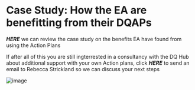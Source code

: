 # Case Study: How the EA are benefitting from their DQAPs

**_HERE_** we can review the case study on the benefits EA have found from using the Action Plans

If after all of this you are still ingterrested in a consultancy with the DQ Hub about additional support with your own Action plans, click **_HERE_** to send an email to Rebecca Strickland so we can discuss your next steps

![image](https://user-images.githubusercontent.com/92517253/194820571-c2390719-b167-4cb2-b336-04ad851cbdec.png)
